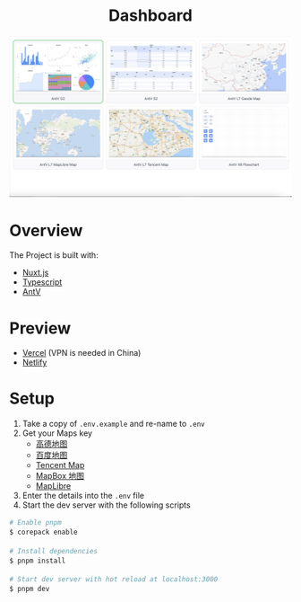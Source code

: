<h1 align="center">
    Dashboard 
</h1>

<div align="center">
    <img src="./.github/assets/dashboard.png" style="object-fit:fill;"/>
</div>

# Overview

The Project is built with:
- [Nuxt.js](https://nuxt.com/)
- [Typescript](https://www.typescriptlang.org/)
- [AntV](https://antv.antgroup.com/)

# Preview
  - [Vercel](https://xingxing-dashboard.vercel.app/)  (VPN is needed in China)
  - [Netlify](https://xingxing-dashboard.netlify.app/)

# Setup

1. Take a copy of `.env.example` and re-name to `.env`
2. Get your Maps key
    - [高德地图](https://lbs.amap.com/api/javascript-api-v2/prerequisites) 
    - [百度地图](https://lbs.baidu.com/index.php?title=jspopularGL/guide/getkey)
    - [Tencent Map](https://lbs.qq.com/webApi/javascriptGL/glGuide/glBasic)
    - [MapBox 地图](https://docs.mapbox.com/help/getting-started/access-tokens/)
    - [MapLibre](https://maplibre.org/)
4. Enter the details into the `.env` file
5. Start the dev server with the following scripts

``` bash
# Enable pnpm
$ corepack enable

# Install dependencies
$ pnpm install

# Start dev server with hot reload at localhost:3000
$ pnpm dev
```
